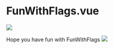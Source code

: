 # FunWithFlags.vue
![](https://media.giphy.com/media/qUlkYKZX6bqvK/giphy.gif)





Hope you have fun with FunWithFlags
![](https://media.giphy.com/media/3ohs83cvmud7ThYTzq/giphy.gif)
